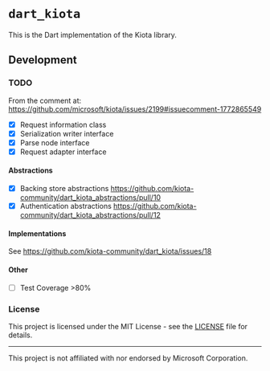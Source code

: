 # `dart_kiota`

This is the Dart implementation of the Kiota library.

## Development

### TODO

From the comment at: https://github.com/microsoft/kiota/issues/2199#issuecomment-1772865549

- [x] Request information class
- [x] Serialization writer interface
- [x] Parse node interface
- [x] Request adapter interface

#### Abstractions

- [x] Backing store abstractions https://github.com/kiota-community/dart_kiota_abstractions/pull/10
- [x] Authentication abstractions https://github.com/kiota-community/dart_kiota_abstractions/pull/12

#### Implementations

See https://github.com/kiota-community/dart_kiota/issues/18

#### Other

- [ ] Test Coverage >80%

### License

This project is licensed under the MIT License - see the [LICENSE](./LICENSE) file for details.

---

This project is not affiliated with nor endorsed by Microsoft Corporation.
